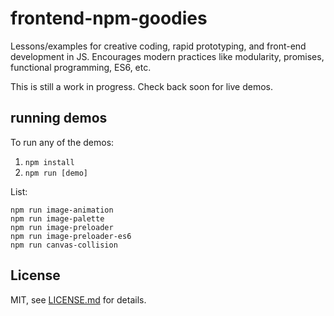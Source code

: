 # frontend-npm-goodies

Lessons/examples for creative coding, rapid prototyping, and front-end development in JS. Encourages modern practices like modularity, promises, functional programming, ES6, etc.

This is still a work in progress. Check back soon for live demos. 

## running demos

To run any of the demos:

1. `npm install`
2. `npm run [demo]`

List:

```
npm run image-animation
npm run image-palette
npm run image-preloader
npm run image-preloader-es6
npm run canvas-collision
```

## License

MIT, see [LICENSE.md](http://github.com/mattdesl/frontend-npm-goodies/blob/master/LICENSE.md) for details.
